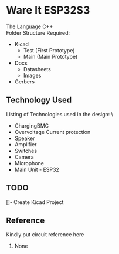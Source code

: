 # Ware It ESP32S3

The 
Language C++  \
Folder Structure Required:
- Kicad
	- Test (First Prototype)
	- Main (Main Prototype)
- Docs
	- Datasheets
	- Images
- Gerbers

## Technology Used
Listing of Technologies used in the design:  \
- ChargingBMC 
- Overvoltage Current protection
- Speaker 
- Amplifier
- Switches
- Camera
- Microphone
- Main Unit - ESP32

## TODO
[]- Create Kicad Project

## Reference
Kindly put circuit reference here
1. None